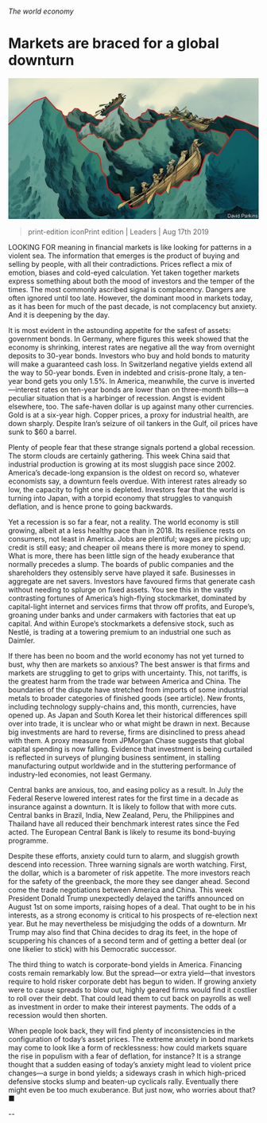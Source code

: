 ###### The world economy

# Markets are braced for a global downturn 

![image](images/20190817_LDD001_0.jpg) 

> print-edition iconPrint edition | Leaders | Aug 17th 2019 

LOOKING FOR meaning in financial markets is like looking for patterns in a violent sea. The information that emerges is the product of buying and selling by people, with all their contradictions. Prices reflect a mix of emotion, biases and cold-eyed calculation. Yet taken together markets express something about both the mood of investors and the temper of the times. The most commonly ascribed signal is complacency. Dangers are often ignored until too late. However, the dominant mood in markets today, as it has been for much of the past decade, is not complacency but anxiety. And it is deepening by the day. 

It is most evident in the astounding appetite for the safest of assets: government bonds. In Germany, where figures this week showed that the economy is shrinking, interest rates are negative all the way from overnight deposits to 30-year bonds. Investors who buy and hold bonds to maturity will make a guaranteed cash loss. In Switzerland negative yields extend all the way to 50-year bonds. Even in indebted and crisis-prone Italy, a ten-year bond gets you only 1.5%. In America, meanwhile, the curve is inverted—interest rates on ten-year bonds are lower than on three-month bills—a peculiar situation that is a harbinger of recession. Angst is evident elsewhere, too. The safe-haven dollar is up against many other currencies. Gold is at a six-year high. Copper prices, a proxy for industrial health, are down sharply. Despite Iran’s seizure of oil tankers in the Gulf, oil prices have sunk to $60 a barrel. 

Plenty of people fear that these strange signals portend a global recession. The storm clouds are certainly gathering. This week China said that industrial production is growing at its most sluggish pace since 2002. America’s decade-long expansion is the oldest on record so, whatever economists say, a downturn feels overdue. With interest rates already so low, the capacity to fight one is depleted. Investors fear that the world is turning into Japan, with a torpid economy that struggles to vanquish deflation, and is hence prone to going backwards. 

Yet a recession is so far a fear, not a reality. The world economy is still growing, albeit at a less healthy pace than in 2018. Its resilience rests on consumers, not least in America. Jobs are plentiful; wages are picking up; credit is still easy; and cheaper oil means there is more money to spend. What is more, there has been little sign of the heady exuberance that normally precedes a slump. The boards of public companies and the shareholders they ostensibly serve have played it safe. Businesses in aggregate are net savers. Investors have favoured firms that generate cash without needing to splurge on fixed assets. You see this in the vastly contrasting fortunes of America’s high-flying stockmarket, dominated by capital-light internet and services firms that throw off profits, and Europe’s, groaning under banks and under carmakers with factories that eat up capital. And within Europe’s stockmarkets a defensive stock, such as Nestlé, is trading at a towering premium to an industrial one such as Daimler. 

If there has been no boom and the world economy has not yet turned to bust, why then are markets so anxious? The best answer is that firms and markets are struggling to get to grips with uncertainty. This, not tariffs, is the greatest harm from the trade war between America and China. The boundaries of the dispute have stretched from imports of some industrial metals to broader categories of finished goods (see article). New fronts, including technology supply-chains and, this month, currencies, have opened up. As Japan and South Korea let their historical differences spill over into trade, it is unclear who or what might be drawn in next. Because big investments are hard to reverse, firms are disinclined to press ahead with them. A proxy measure from JPMorgan Chase suggests that global capital spending is now falling. Evidence that investment is being curtailed is reflected in surveys of plunging business sentiment, in stalling manufacturing output worldwide and in the stuttering performance of industry-led economies, not least Germany. 

Central banks are anxious, too, and easing policy as a result. In July the Federal Reserve lowered interest rates for the first time in a decade as insurance against a downturn. It is likely to follow that with more cuts. Central banks in Brazil, India, New Zealand, Peru, the Philippines and Thailand have all reduced their benchmark interest rates since the Fed acted. The European Central Bank is likely to resume its bond-buying programme. 

Despite these efforts, anxiety could turn to alarm, and sluggish growth descend into recession. Three warning signals are worth watching. First, the dollar, which is a barometer of risk appetite. The more investors reach for the safety of the greenback, the more they see danger ahead. Second come the trade negotiations between America and China. This week President Donald Trump unexpectedly delayed the tariffs announced on August 1st on some imports, raising hopes of a deal. That ought to be in his interests, as a strong economy is critical to his prospects of re-election next year. But he may nevertheless be misjudging the odds of a downturn. Mr Trump may also find that China decides to drag its feet, in the hope of scuppering his chances of a second term and of getting a better deal (or one likelier to stick) with his Democratic successor. 

The third thing to watch is corporate-bond yields in America. Financing costs remain remarkably low. But the spread—or extra yield—that investors require to hold risker corporate debt has begun to widen. If growing anxiety were to cause spreads to blow out, highly geared firms would find it costlier to roll over their debt. That could lead them to cut back on payrolls as well as investment in order to make their interest payments. The odds of a recession would then shorten. 

When people look back, they will find plenty of inconsistencies in the configuration of today’s asset prices. The extreme anxiety in bond markets may come to look like a form of recklessness: how could markets square the rise in populism with a fear of deflation, for instance? It is a strange thought that a sudden easing of today’s anxiety might lead to violent price changes—a surge in bond yields; a sideways crash in which high-priced defensive stocks slump and beaten-up cyclicals rally. Eventually there might even be too much exuberance. But just now, who worries about that?■ 

-- 

 